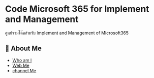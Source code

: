 # Code Microsoft 365 for Implement and Management 
ศูนย์รวมโค๊ดสำหรับ Implement and Management of Microsoft365

## 🚀 About Me
 - [Who am I ](https://www.linkedin.com/in/abdulloh-etaeluengoh/)
 - [Web Me ](https://www.ilikeit.info/)
 - [channel Me](https://www.youtube.com/channel/UCheGj_chcxeMB2B3Wa55VRg)

